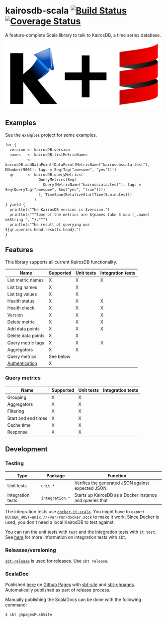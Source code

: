 # kairosdb-scala [![Build Status](https://travis-ci.org/waylayio/kairosdb-scala.svg?branch=master)](https://travis-ci.org/waylayio/kairosdb-scala) [![Coverage Status](https://coveralls.io/repos/github/waylayio/kairosdb-scala/badge.svg)](https://coveralls.io/github/waylayio/kairosdb-scala)

A feature-complete Scala library to talk to KairosDB, a time series database.

![](logo.png)

## Examples

See the `examples` project for some examples.

```
for {
  version <- kairosDB.version
  names   <- kairosDB.listMetricNames
  _       <- kairosDB.addDataPoint(DataPoint(MetricName("kairosdbscala.test"), KNumber(9001), tags = Seq(Tag("awesome", "yes"))))
  qr      <- kairosDB.queryMetrics(
               QueryMetrics(Seq(
                 Query(MetricName("kairosscala.test"), tags = Seq(QueryTag("awesome", Seq("yes", "true"))))
               ), TimeSpan(RelativeStartTime(5.minutes)))
             )
} yield {
  println(s"The KairosDB version is $version.")
  println(s"""Some of the metrics are ${names take 3 map (_.name) mkString ", "}.""")
  println(s"The result of querying was ${qr.queries.head.results.head}.")
}
```

## Features

This library supports all current KairosDB functionality.

| Name               | Supported | Unit tests | Integration tests |
| ------------------ | --- | --- | --- |
| List metric names  | X | X | X |
| List tag names     | X | X |  |
| List tag values    | X | X |  |
| Health status      | X | X | X |
| Health check       | X | X | X |
| Version            | X | X | X |
| Delete metric      | X | X | X |
| Add data points    | X | X | X |
| Delete data points | X | X |  |
| Query metric tags  | X | X | X |
| Aggregators        | X | X |  |
| Query metrics      | See below |  |  |
| [Authentication](https://github.com/waylayio/kairosdb-scala/issues/2) | X |  |  |

### Query metrics

| Name                | Supported | Unit tests | Integration tests |
| ------------------- | --- | --- | --- |
| Grouping            | X | X |  |
| Aggregators         | X | X |  |
| Filtering           | X | X |  |
| Start and end times | X | X |  |
| Cache time          | X | X |  |
| Response            | X | X |  |

## Development


### Testing

| Type              | Package         | Function                                                 |
|-------------------|-----------------|----------------------------------------------------------|
| Unit tests        | `unit.*`        | Verifies the generated JSON against expected JSON        |
| Integration tests | `integration.*` | Starts up KairosDB as a Docker instance and queries that |

The integration tests use [`docker-it-scala`](https://github.com/whisklabs/docker-it-scala). You might have to `export DOCKER_HOST=unix:///var/run/docker.sock` to make it work. Since Docker is used, you don't need a local KairosDB to test against.

You can run the unit tests with `test` and the integration tests with `it:test`. See [here](http://www.scala-sbt.org/0.13/docs/Testing.html#Integration+Tests) for more information on integration tests with sbt.

### Releases/versioning

[`sbt-release`](https://github.com/sbt/sbt-release) is used for releases. Use `sbt release`.

### ScalaDoc

Published [here](https://waylayio.github.io/kairosdb-scala/latest/api) on [Github Pages](https://pages.github.com/) with [sbt-site](https://github.com/sbt/sbt-site) and [sbt-ghpages](https://github.com/sbt/sbt-ghpages). Automatically published as part of release process.

Manually publishing the ScalaDocs can be done with the following command:

```
$ sbt ghpagesPushSite
```

